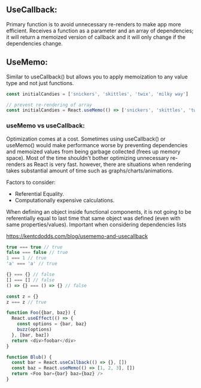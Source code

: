 ## UseCallback:
Primary function is to avoid unnecessary re-renders to make app more efficient. Receives a function as a parameter and an array of dependencies; it will return a memoized version of callback and it will only change if the dependencies change. 

## UseMemo:
Similar to useCallback() but allows you to apply memoization to any value type and not just functions. 

```js
const initialCandies = ['snickers', 'skittles', 'twix', 'milky way']

// prevent re-rendering of array 
const initialCandies = React.useMemo(() => ['snickers', 'skittles', 'twix', 'milky way'], []);
```

### useMemo vs useCallback:
Optimization comes at a cost. Sometimes using useCallback() or useMemo() would make performance worse by preventing dependencies and memoized values from being garbage collected (frees up memory space). 
Most of the time shouldn't bother optimizing unnecessary re-renders as React is very fast. however, there are situations when rendering takes substantial amount of time such as graphs/charts/animations.  

Factors to consider:
- Referential Equality.
- Computationally expensive calculations.

When defining an object inside functional components, it is not going to be referentially equal to last time that same object was defined (even with same properties/values). Important when considering dependencies lists


https://kentcdodds.com/blog/usememo-and-usecallback

```js
true === true // true
false === false // true
1 === 1 // true
'a' === 'a' // true

{} === {} // false
[] === [] // false
() => {} === () => {} // false

const z = {}
z === z // true
```

```js
function Foo({bar, baz}) {
  React.useEffect(() => {
    const options = {bar, baz}
    buzz(options)
  }, [bar, baz])
  return <div>foobar</div>
}

function Blub() {
  const bar = React.useCallback(() => {}, [])
  const baz = React.useMemo(() => [1, 2, 3], [])
  return <Foo bar={bar} baz={baz} />
}
```
